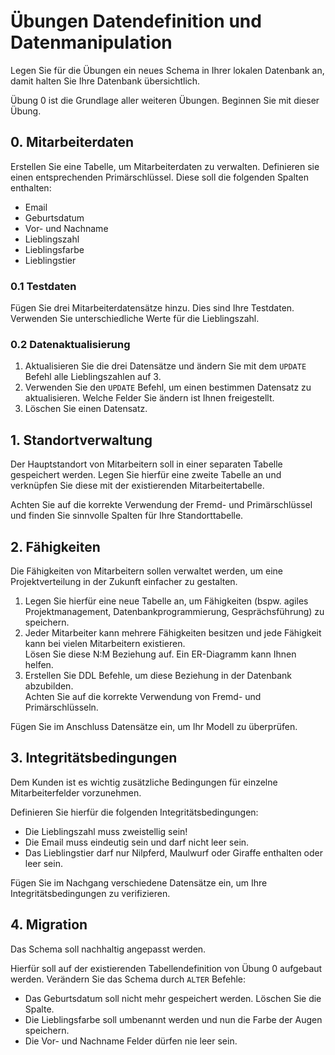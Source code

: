 # Übungen Datendefinition und Datenmanipulation

Legen Sie für die Übungen ein neues Schema in Ihrer lokalen Datenbank an,
damit halten Sie Ihre Datenbank übersichtlich.

Übung 0 ist die Grundlage aller weiteren Übungen. Beginnen Sie mit dieser Übung.

## 0. Mitarbeiterdaten

Erstellen Sie eine Tabelle, um Mitarbeiterdaten zu verwalten. Definieren sie einen entsprechenden Primärschlüssel.
Diese soll die folgenden Spalten enthalten:

- Email
- Geburtsdatum
- Vor- und Nachname
- Lieblingszahl
- Lieblingsfarbe
- Lieblingstier

### 0.1 Testdaten

Fügen Sie drei Mitarbeiterdatensätze hinzu. Dies sind Ihre Testdaten. Verwenden Sie unterschiedliche Werte für die Lieblingszahl.

### 0.2 Datenaktualisierung

1. Aktualisieren Sie die drei Datensätze und ändern Sie mit dem `UPDATE` Befehl alle Lieblingszahlen auf 3.
2. Verwenden Sie den `UPDATE` Befehl, um einen bestimmen Datensatz zu aktualisieren. Welche Felder Sie ändern ist Ihnen freigestellt.
3. Löschen Sie einen Datensatz.

## 1. Standortverwaltung

Der Hauptstandort von Mitarbeitern soll in einer separaten Tabelle gespeichert werden.
Legen Sie hierfür eine zweite Tabelle an und verknüpfen Sie diese mit der existierenden Mitarbeitertabelle.

Achten Sie auf die korrekte Verwendung der Fremd- und Primärschlüssel und finden Sie sinnvolle Spalten für Ihre Standorttabelle.

## 2. Fähigkeiten

Die Fähigkeiten von Mitarbeitern sollen verwaltet werden, um eine Projektverteilung in der Zukunft einfacher zu gestalten.

1. Legen Sie hierfür eine neue Tabelle an, um Fähigkeiten (bspw. agiles Projektmanagement, Datenbankprogrammierung, Gesprächsführung) zu speichern.
2. Jeder Mitarbeiter kann mehrere Fähigkeiten besitzen und jede Fähigkeit kann bei vielen Mitarbeitern existieren.  
   Lösen Sie diese N:M Beziehung auf.
   Ein ER-Diagramm kann Ihnen helfen.
3. Erstellen Sie DDL Befehle, um diese Beziehung in der Datenbank abzubilden.  
   Achten Sie auf die korrekte Verwendung von Fremd- und Primärschlüsseln.

Fügen Sie im Anschluss Datensätze ein, um Ihr Modell zu überprüfen.

## 3. Integritätsbedingungen

Dem Kunden ist es wichtig zusätzliche Bedingungen für einzelne Mitarbeiterfelder vorzunehmen.

Definieren Sie hierfür die folgenden Integritätsbedingungen:

- Die Lieblingszahl muss zweistellig sein!
- Die Email muss eindeutig sein und darf nicht leer sein.
- Das Lieblingstier darf nur Nilpferd, Maulwurf oder Giraffe enthalten oder leer sein.

Fügen Sie im Nachgang verschiedene Datensätze ein, um Ihre Integritätsbedingungen zu verifizieren.

## 4. Migration

Das Schema soll nachhaltig angepasst werden.

Hierfür soll auf der existierenden Tabellendefinition von Übung 0 aufgebaut werden.
Verändern Sie das Schema durch `ALTER` Befehle:

- Das Geburtsdatum soll nicht mehr gespeichert werden. Löschen Sie die Spalte.
- Die Lieblingsfarbe soll umbenannt werden und nun die Farbe der Augen speichern.
- Die Vor- und Nachname Felder dürfen nie leer sein.

